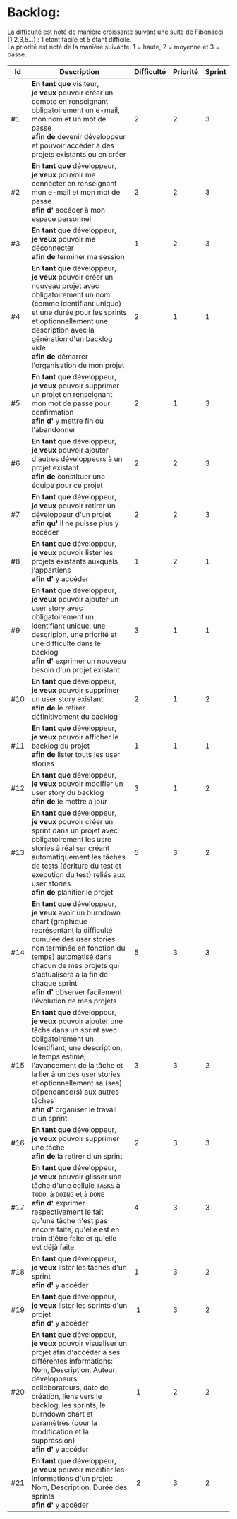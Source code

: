 ﻿# Backlog:
La difficulté est noté de manière croissante suivant une suite de Fibonacci (1,2,3,5...) : 1 étant facile et 5 étant difficile. </br>
La priorité est noté de la manière suivante: 1 = haute, 2 = moyenne et 3 = basse.

| Id  | Description | Difficulté | Priorité | Sprint |
| --- | ----------- | -------- | ----------- | ----------- |
| #1 | **En tant que** visiteur, </br>**je veux** pouvoir créer un compte en renseignant obligatoirement un e-mail, mon nom et un mot de passe </br>**afin de** devenir développeur et pouvoir accéder à des projets existants ou en créer | 2 | 2 | 3 |
| #2 | **En tant que** développeur, </br>**je veux** pouvoir me connecter en renseignant mon e-mail et mon mot de passe </br>**afin d'** accéder à mon espace personnel | 2 | 2 | 3 |
| #3 | **En tant que** développeur, </br>**je veux** pouvoir me déconnecter </br>**afin de** terminer ma session | 1 | 2 | 3 |
| #4 | **En tant que** développeur, </br>**je veux** pouvoir créer un nouveau projet avec obligatoirement un nom (comme identifiant unique) et une durée pour les sprints et optionnellement une description avec la génération d'un backlog vide </br>**afin de** démarrer l'organisation de mon projet | 2 | 1 | 1 |
| #5 | **En tant que** développeur, </br>**je veux** pouvoir supprimer un projet en renseignant mon mot de passe pour confirmation </br>**afin d'** y mettre fin ou l'abandonner | 2 | 1 | 3 |
| #6 | **En tant que** développeur, </br>**je veux** pouvoir ajouter d'autres développeurs à un projet existant </br>**afin de** constituer une équipe pour ce projet | 2 | 2 | 3 |
| #7 | **En tant que** développeur, </br>**je veux** pouvoir retirer un développeur d'un projet </br>**afin qu'** il ne puisse plus y accéder | 2 | 2 | 3 |
| #8 | **En tant que** développeur, </br>**je veux** pouvoir lister les projets existants auxquels j'appartiens </br>**afin d'** y accéder | 1 | 2 | 1 |
| #9 | **En tant que** développeur, </br>**je veux** pouvoir ajouter un user story avec obligatoirement un identifiant unique, une descripion, une priorité et une difficulté dans le backlog </br>**afin d'** exprimer un nouveau besoin d'un projet existant | 3 | 1 | 1 |
| #10 | **En tant que** développeur, </br>**je veux** pouvoir supprimer un user story existant </br>**afin de** le retirer définitivement du backlog | 2 | 1 | 2 |
| #11 | **En tant que** développeur, </br>**je veux** pouvoir afficher le backlog du projet </br>**afin de** lister touts les user stories | 1 | 1 | 1 |
| #12 | **En tant que** développeur, </br>**je veux** pouvoir modifier un user story du backlog </br>**afin de** le mettre à jour | 3 | 1 | 2 |
| #13 | **En tant que** développeur, </br>**je veux** pouvoir créer un sprint dans un projet avec obligatoirement les usre stories à réaliser créant automatiquement les tâches de tests (écriture du test et execution du test) reliés aux user stories </br>**afin de** planifier le projet | 5 | 3 | 2 |
| #14 | **En tant que** développeur, </br>**je veux** avoir un burndown chart (graphique représentant la difficulté cumulée des user stories non terminée en fonction du temps) automatisé dans chacun de mes projets qui s'actualisera a la fin de chaque sprint </br>**afin d'** observer facilement l'évolution de mes projets | 5 | 3 | 3 |
| #15 | **En tant que** développeur, </br>**je veux** pouvoir ajouter une tâche dans un sprint avec obligatoirement un Identifiant, une description, le temps estimé, l'avancement de la tâche et la lier à un des user stories et optionnellement sa (ses) dépendance(s) aux autres tâches </br>**afin d'** organiser le travail d'un sprint | 3 | 3 | 2 |
| #16 | **En tant que** développeur, </br>**je veux** pouvoir supprimer une tâche </br>**afin de** la retirer d'un sprint | 2 | 3 | 3 |
| #17 | **En tant que** développeur, </br>**je veux** pouvoir glisser une tâche d'une cellule ``TASKS`` à ``TODO``, à ``DOING`` et à ``DONE`` </br>**afin d'** exprimer respectivement le fait qu'une tâche n'est pas encore faite, qu'elle est en train d'être faite et qu'elle est déjà faite. | 4 | 3 | 3 |
| #18 | **En tant que** développeur, </br>**je veux** lister les tâches d'un sprint </br>**afin d'** y accéder | 1 | 3 | 2 |
| #19 | **En tant que** développeur, </br>**je veux** lister les sprints d'un projet </br>**afin d'** y accéder | 1 | 3 | 2 |
| #20 | **En tant que** développeur, </br>**je veux** pouvoir visualiser un projet afin d'accéder à ses différentes informations: Nom, Description, Auteur, développeurs colloborateurs, date de création, liens vers le backlog, les sprints, le burndown chart et paramètres (pour la modification et la suppression) </br>**afin d'** y accéder | 1 | 2 | 2 |
| #21 | **En tant que** développeur, </br>**je veux** pouvoir modifier les informations d'un projet: Nom, Description, Durée des sprints </br>**afin d'** y accéder | 2 | 3 | 2 |
